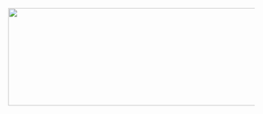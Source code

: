 <div id="header" align="center">
    <img src="https://media.giphy.com/media/frNC8HLtwZjOLLPbV7/giphy.gif" width="1080" height="200">
</div>

